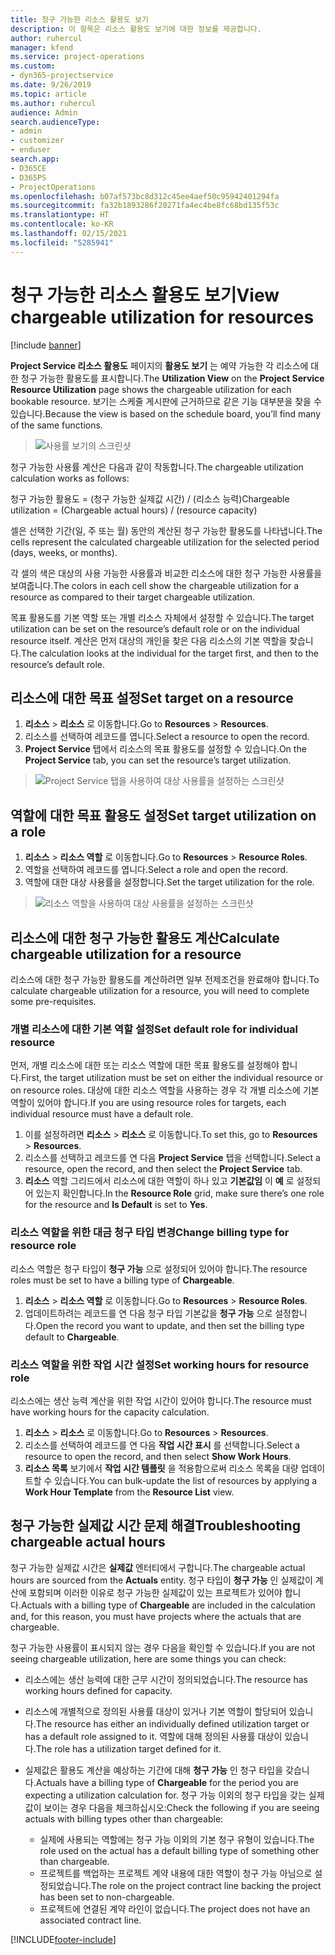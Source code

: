 ```yaml
---
title: 청구 가능한 리소스 활용도 보기
description: 이 항목은 리소스 활용도 보기에 대한 정보를 제공합니다.
author: ruhercul
manager: kfend
ms.service: project-operations
ms.custom:
- dyn365-projectservice
ms.date: 9/26/2019
ms.topic: article
ms.author: ruhercul
audience: Admin
search.audienceType:
- admin
- customizer
- enduser
search.app:
- D365CE
- D365PS
- ProjectOperations
ms.openlocfilehash: b07af573bc8d312c45ee4aef50c95942401294fa
ms.sourcegitcommit: fa32b1893286f20271fa4ec4be8fc68bd135f53c
ms.translationtype: HT
ms.contentlocale: ko-KR
ms.lasthandoff: 02/15/2021
ms.locfileid: "5285941"
---
```

# <a name="view-chargeable-utilization-for-resources"></a><span data-ttu-id="51c06-103">청구 가능한 리소스 활용도 보기</span><span class="sxs-lookup"><span data-stu-id="51c06-103">View chargeable utilization for resources</span></span>

[!include [banner](../includes/psa-now-project-operations.md)]
 
<span data-ttu-id="51c06-104">**Project Service 리소스 활용도** 페이지의 **활용도 보기** 는 예약 가능한 각 리소스에 대한 청구 가능한 활용도를 표시합니다.</span><span class="sxs-lookup"><span data-stu-id="51c06-104">The **Utilization View** on the **Project Service Resource Utilization** page shows the chargeable utilization for each bookable resource.</span></span> <span data-ttu-id="51c06-105">보기는 스케줄 게시판에 근거하므로 같은 기능 대부분을 찾을 수 있습니다.</span><span class="sxs-lookup"><span data-stu-id="51c06-105">Because the view is based on the schedule board, you’ll find many of the same functions.</span></span>

> ![사용률 보기의 스크린샷](media/FAQ-utilization-1.png)
 

<span data-ttu-id="51c06-107">청구 가능한 사용률 계산은 다음과 같이 작동합니다.</span><span class="sxs-lookup"><span data-stu-id="51c06-107">The chargeable utilization calculation works as follows:</span></span>

   <span data-ttu-id="51c06-108">청구 가능한 활용도 = (청구 가능한 실제값 시간) / (리소스 능력)</span><span class="sxs-lookup"><span data-stu-id="51c06-108">Chargeable utilization = (Chargeable actual hours) / (resource capacity)</span></span>

<span data-ttu-id="51c06-109">셀은 선택한 기간(일, 주 또는 월) 동안의 계산된 청구 가능한 활용도를 나타냅니다.</span><span class="sxs-lookup"><span data-stu-id="51c06-109">The cells represent the calculated chargeable utilization for the selected period (days, weeks, or months).</span></span>

<span data-ttu-id="51c06-110">각 셀의 색은 대상의 사용 가능한 사용률과 비교한 리소스에 대한 청구 가능한 사용률을 보여줍니다.</span><span class="sxs-lookup"><span data-stu-id="51c06-110">The colors in each cell show the chargeable utilization for a resource as compared to their target chargeable utilization.</span></span> 

<span data-ttu-id="51c06-111">목표 활용도를 기본 역할 또는 개별 리소스 자체에서 설정할 수 있습니다.</span><span class="sxs-lookup"><span data-stu-id="51c06-111">The target utilization can be set on the resource’s default role or on the individual resource itself.</span></span> <span data-ttu-id="51c06-112">계산은 먼저 대상의 개인을 찾은 다음 리소스의 기본 역할을 찾습니다.</span><span class="sxs-lookup"><span data-stu-id="51c06-112">The calculation looks at the individual for the target first, and then to the resource’s default role.</span></span>

## <a name="set-target-on-a-resource"></a><span data-ttu-id="51c06-113">리소스에 대한 목표 설정</span><span class="sxs-lookup"><span data-stu-id="51c06-113">Set target on a resource</span></span>

1. <span data-ttu-id="51c06-114">**리소스** \> **리소스** 로 이동합니다.</span><span class="sxs-lookup"><span data-stu-id="51c06-114">Go to **Resources** \> **Resources**.</span></span> 
2. <span data-ttu-id="51c06-115">리소스를 선택하여 레코드를 엽니다.</span><span class="sxs-lookup"><span data-stu-id="51c06-115">Select a resource to open the record.</span></span> 
3. <span data-ttu-id="51c06-116">**Project Service** 탭에서 리소스의 목표 활용도를 설정할 수 있습니다.</span><span class="sxs-lookup"><span data-stu-id="51c06-116">On the **Project Service** tab, you can set the resource’s target utilization.</span></span>

> ![Project Service 탭을 사용하여 대상 사용률을 설정하는 스크린샷](media/FAQ-utilization-2.png)
 
## <a name="set-target-utilization-on-a-role"></a><span data-ttu-id="51c06-118">역할에 대한 목표 활용도 설정</span><span class="sxs-lookup"><span data-stu-id="51c06-118">Set target utilization on a role</span></span>

1. <span data-ttu-id="51c06-119">**리소스** \> **리소스 역할** 로 이동합니다.</span><span class="sxs-lookup"><span data-stu-id="51c06-119">Go to **Resources** \> **Resource Roles**.</span></span> 
2. <span data-ttu-id="51c06-120">역할을 선택하여 레코드를 엽니다.</span><span class="sxs-lookup"><span data-stu-id="51c06-120">Select a role and open the record.</span></span> 
3. <span data-ttu-id="51c06-121">역할에 대한 대상 사용률을 설정합니다.</span><span class="sxs-lookup"><span data-stu-id="51c06-121">Set the target utilization for the role.</span></span>

> ![리소스 역할을 사용하여 대상 사용률을 설정하는 스크린샷](media/FAQ-utilization-3.png)
 
## <a name="calculate-chargeable-utilization-for-a-resource"></a><span data-ttu-id="51c06-123">리소스에 대한 청구 가능한 활용도 계산</span><span class="sxs-lookup"><span data-stu-id="51c06-123">Calculate chargeable utilization for a resource</span></span>

<span data-ttu-id="51c06-124">리소스에 대한 청구 가능한 활용도를 계산하려면 일부 전제조건을 완료해야 합니다.</span><span class="sxs-lookup"><span data-stu-id="51c06-124">To calculate chargeable utilization for a resource, you will need to complete some pre-requisites.</span></span> 

### <a name="set-default-role-for-individual-resource"></a><span data-ttu-id="51c06-125">개별 리소스에 대한 기본 역할 설정</span><span class="sxs-lookup"><span data-stu-id="51c06-125">Set default role for individual resource</span></span>

<span data-ttu-id="51c06-126">먼저, 개별 리소스에 대한 또는 리소스 역할에 대한 목표 활용도를 설정해야 합니다.</span><span class="sxs-lookup"><span data-stu-id="51c06-126">First, the target utilization must be set on either the individual resource or on resource roles.</span></span> <span data-ttu-id="51c06-127">대상에 대한 리소스 역할을 사용하는 경우 각 개별 리소스에 기본 역할이 있어야 합니다.</span><span class="sxs-lookup"><span data-stu-id="51c06-127">If you are using resource roles for targets, each individual resource must have a default role.</span></span> 

1. <span data-ttu-id="51c06-128">이를 설정하려면 **리소스** \> **리소스** 로 이동합니다.</span><span class="sxs-lookup"><span data-stu-id="51c06-128">To set this, go to **Resources** \> **Resources**.</span></span> 
2. <span data-ttu-id="51c06-129">리소스를 선택하고 레코드를 연 다음 **Project Service** 탭을 선택합니다.</span><span class="sxs-lookup"><span data-stu-id="51c06-129">Select a resource, open the record, and then select the **Project Service** tab.</span></span> 
3. <span data-ttu-id="51c06-130">**리소스** 역할 그리드에서 리소스에 대한 역할이 하나 있고 **기본값임** 이 **예** 로 설정되어 있는지 확인합니다.</span><span class="sxs-lookup"><span data-stu-id="51c06-130">In the **Resource Role** grid, make sure there’s one role for the resource and **Is Default** is set to **Yes**.</span></span>
 
### <a name="change-billing-type-for-resource-role"></a><span data-ttu-id="51c06-131">리소스 역할을 위한 대금 청구 타입 변경</span><span class="sxs-lookup"><span data-stu-id="51c06-131">Change billing type for resource role</span></span>

<span data-ttu-id="51c06-132">리소스 역할은 청구 타입이 **청구 가능** 으로 설정되어 있어야 합니다.</span><span class="sxs-lookup"><span data-stu-id="51c06-132">The resource roles must be set to have a billing type of **Chargeable**.</span></span> 

1. <span data-ttu-id="51c06-133">**리소스** \> **리소스 역할** 로 이동합니다.</span><span class="sxs-lookup"><span data-stu-id="51c06-133">Go to **Resources** \> **Resource Roles**.</span></span> 
2. <span data-ttu-id="51c06-134">업데이트하려는 레코드를 연 다음 청구 타입 기본값을 **청구 가능** 으로 설정합니다.</span><span class="sxs-lookup"><span data-stu-id="51c06-134">Open the record you want to update, and then set the billing type default to **Chargeable**.</span></span>

### <a name="set-working-hours-for-resource-role"></a><span data-ttu-id="51c06-135">리소스 역할을 위한 작업 시간 설정</span><span class="sxs-lookup"><span data-stu-id="51c06-135">Set working hours for resource role</span></span>
 
<span data-ttu-id="51c06-136">리소스에는 생산 능력 계산을 위한 작업 시간이 있어야 합니다.</span><span class="sxs-lookup"><span data-stu-id="51c06-136">The resource must have working hours for the capacity calculation.</span></span> 

1. <span data-ttu-id="51c06-137">**리소스** \> **리소스** 로 이동합니다.</span><span class="sxs-lookup"><span data-stu-id="51c06-137">Go to **Resources** \> **Resources**.</span></span> 
2. <span data-ttu-id="51c06-138">리소스를 선택하여 레코드를 연 다음 **작업 시간 표시** 를 선택합니다.</span><span class="sxs-lookup"><span data-stu-id="51c06-138">Select a resource to open the record, and then select **Show Work Hours**.</span></span> 
3. <span data-ttu-id="51c06-139">**리소스 목록** 보기에서 **작업 시간 템플릿** 을 적용함으로써 리소스 목록을 대량 업데이트할 수 있습니다.</span><span class="sxs-lookup"><span data-stu-id="51c06-139">You can bulk-update the list of resources by applying a **Work Hour Template** from the **Resource List** view.</span></span>

## <a name="troubleshooting-chargeable-actual-hours"></a><span data-ttu-id="51c06-140">청구 가능한 실제값 시간 문제 해결</span><span class="sxs-lookup"><span data-stu-id="51c06-140">Troubleshooting chargeable actual hours</span></span>

<span data-ttu-id="51c06-141">청구 가능한 실제값 시간은 **실제값** 엔터티에서 구합니다.</span><span class="sxs-lookup"><span data-stu-id="51c06-141">The chargeable actual hours are sourced from the **Actuals** entity.</span></span> <span data-ttu-id="51c06-142">청구 타입이 **청구 가능** 인 실제값이 계산에 포함되며 이러한 이유로 청구 가능한 실제값이 있는 프로젝트가 있어야 합니다.</span><span class="sxs-lookup"><span data-stu-id="51c06-142">Actuals with a billing type of **Chargeable** are included in the calculation and, for this reason, you must have projects where the actuals that are chargeable.</span></span>

<span data-ttu-id="51c06-143">청구 가능한 사용률이 표시되지 않는 경우 다음을 확인할 수 있습니다.</span><span class="sxs-lookup"><span data-stu-id="51c06-143">If you are not seeing chargeable utilization, here are some things you can check:</span></span>

- <span data-ttu-id="51c06-144">리소스에는 생산 능력에 대한 근무 시간이 정의되었습니다.</span><span class="sxs-lookup"><span data-stu-id="51c06-144">The resource has working hours defined for capacity.</span></span>
- <span data-ttu-id="51c06-145">리소스에 개별적으로 정의된 사용률 대상이 있거나 기본 역할이 할당되어 있습니다.</span><span class="sxs-lookup"><span data-stu-id="51c06-145">The resource has either an individually defined utilization target or has a default role assigned to it.</span></span> <span data-ttu-id="51c06-146">역할에 대해 정의된 사용률 대상이 있습니다.</span><span class="sxs-lookup"><span data-stu-id="51c06-146">The role has a utilization target defined for it.</span></span>
- <span data-ttu-id="51c06-147">실제값은 활용도 계산을 예상하는 기간에 대해 **청구 가능** 인 청구 타입을 갖습니다.</span><span class="sxs-lookup"><span data-stu-id="51c06-147">Actuals have a billing type of **Chargeable** for the period you are expecting a utilization calculation for.</span></span> <span data-ttu-id="51c06-148">청구 가능 이외의 청구 타입을 갖는 실제값이 보이는 경우 다음을 체크하십시오:</span><span class="sxs-lookup"><span data-stu-id="51c06-148">Check the following if you are seeing actuals with billing types other than chargeable:</span></span>

  - <span data-ttu-id="51c06-149">실제에 사용되는 역할에는 청구 가능 이외의 기본 청구 유형이 있습니다.</span><span class="sxs-lookup"><span data-stu-id="51c06-149">The role used on the actual has a default billing type of something other than chargeable.</span></span>
  - <span data-ttu-id="51c06-150">프로젝트를 백업하는 프로젝트 계약 내용에 대한 역할이 청구 가능 아님으로 설정되었습니다.</span><span class="sxs-lookup"><span data-stu-id="51c06-150">The role on the project contract line backing the project has been set to non-chargeable.</span></span>
  - <span data-ttu-id="51c06-151">프로젝트에 연결된 계약 라인이 없습니다.</span><span class="sxs-lookup"><span data-stu-id="51c06-151">The project does not have an associated contract line.</span></span>



[!INCLUDE[footer-include](../includes/footer-banner.md)]